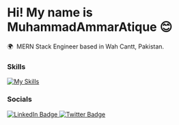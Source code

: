 Hi! My name is MuhammadAmmarAtique 😊
========================================================================================================================================

🌍  MERN Stack Engineer based in Wah Cantt, Pakistan.
<br/>

### Skills

[![My Skills](https://skillicons.dev/icons?i=html,css,js,ts,react,bootstrap,tailwind,mui,styledcomponents,nodejs,express,mongodb)](https://skillicons.dev)
<br/>

### Socials

<div id="badges">
  <a href="https://www.linkedin.com/in/muhammad-ammar-atique-0b409223a/">
    <img src="https://img.shields.io/badge/LinkedIn-blue?style=for-the-badge&logo=linkedin&logoColor=white" alt="LinkedIn Badge"/>
  </a>
  <a href="https://x.com/AmmarAtiqu">
    <img src="https://img.shields.io/badge/Twitter-blue?style=for-the-badge&logo=Twitter&logoColor=white" alt="Twitter Badge"/>
  </a>
</div>
